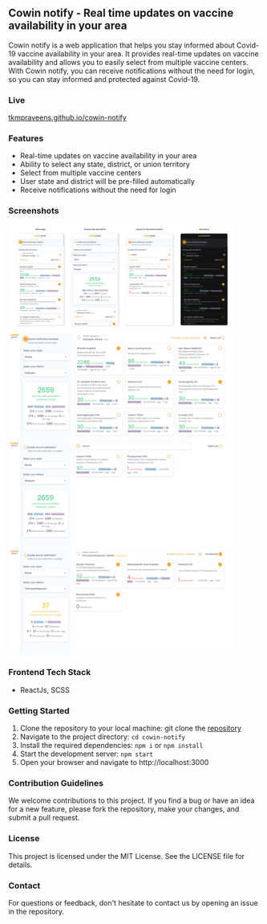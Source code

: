 ## Cowin notify - Real time updates on vaccine availability in your area

Cowin notify is a web application that helps you stay informed about Covid-19 vaccine availability in your area. It provides real-time updates on vaccine availability and allows you to easily select from multiple vaccine centers. With Cowin notify, you can receive notifications without the need for login, so you can stay informed and protected against Covid-19.

### Live

[tkmpraveens.github.io/cowin-notify](https://tkmpraveens.github.io/cowin-notify/)

### Features

- Real-time updates on vaccine availability in your area
- Ability to select any state, district, or union territory
- Select from multiple vaccine centers
- User state and district will be pre-filled automatically
- Receive notifications without the need for login

### Screenshots

<img src="screenshots/mobile.jpg" alt= "Mobile view" width="90%">
<img src="screenshots/landing-page.png" alt= "Home page" width="90%">
<img src="screenshots/search.png" alt= "Search for vaccine centers" width="90%">
<img src="screenshots/select-all.png" alt= "Select all vaccine centers" width="90%">

### Frontend Tech Stack

- ReactJs, SCSS

### Getting Started

1. Clone the repository to your local machine: git clone the [repository](https://github.com/tkmpraveens/cowin-notify.git)
2. Navigate to the project directory: `cd cowin-notify`
3. Install the required dependencies: `npm i` or `npm install`
4. Start the development server: `npm start`
5. Open your browser and navigate to http://localhost:3000

### Contribution Guidelines

We welcome contributions to this project. If you find a bug or have an idea for a new feature, please fork the repository, make your changes, and submit a pull request.

### License

This project is licensed under the MIT License. See the LICENSE file for details.

### Contact

For questions or feedback, don't hesitate to contact us by opening an issue in the repository.
